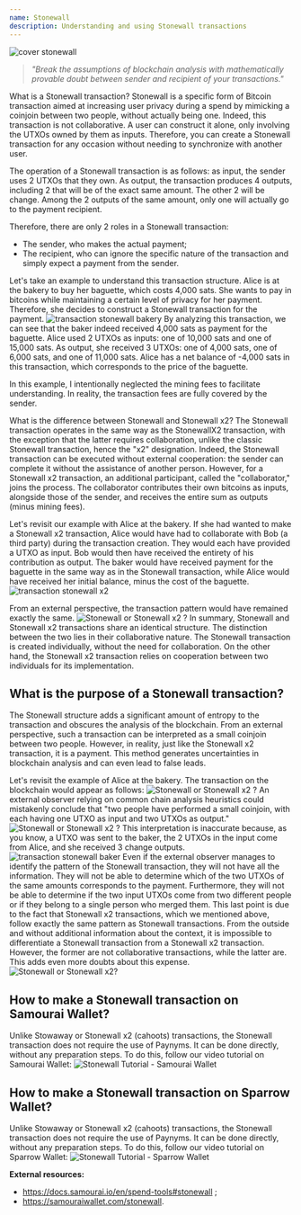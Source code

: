 ```yaml
---
name: Stonewall
description: Understanding and using Stonewall transactions
---
```

![cover stonewall](assets/cover.jpeg)

> *"Break the assumptions of blockchain analysis with mathematically provable doubt between sender and recipient of your transactions."*


What is a Stonewall transaction?
Stonewall is a specific form of Bitcoin transaction aimed at increasing user privacy during a spend by mimicking a coinjoin between two people, without actually being one. Indeed, this transaction is not collaborative. A user can construct it alone, only involving the UTXOs owned by them as inputs. Therefore, you can create a Stonewall transaction for any occasion without needing to synchronize with another user.

The operation of a Stonewall transaction is as follows: as input, the sender uses 2 UTXOs that they own. As output, the transaction produces 4 outputs, including 2 that will be of the exact same amount. The other 2 will be change. Among the 2 outputs of the same amount, only one will actually go to the payment recipient.

Therefore, there are only 2 roles in a Stonewall transaction:
- The sender, who makes the actual payment;
- The recipient, who can ignore the specific nature of the transaction and simply expect a payment from the sender.

Let's take an example to understand this transaction structure. Alice is at the bakery to buy her baguette, which costs 4,000 sats. She wants to pay in bitcoins while maintaining a certain level of privacy for her payment. Therefore, she decides to construct a Stonewall transaction for the payment.
![transaction stonewall bakery](assets/fr/1.png)
By analyzing this transaction, we can see that the baker indeed received 4,000 sats as payment for the baguette. Alice used 2 UTXOs as inputs: one of 10,000 sats and one of 15,000 sats. As output, she received 3 UTXOs: one of 4,000 sats, one of 6,000 sats, and one of 11,000 sats. Alice has a net balance of -4,000 sats in this transaction, which corresponds to the price of the baguette.

In this example, I intentionally neglected the mining fees to facilitate understanding. In reality, the transaction fees are fully covered by the sender.

What is the difference between Stonewall and Stonewall x2?
The Stonewall transaction operates in the same way as the StonewallX2 transaction, with the exception that the latter requires collaboration, unlike the classic Stonewall transaction, hence the "x2" designation. Indeed, the Stonewall transaction can be executed without external cooperation: the sender can complete it without the assistance of another person. However, for a Stonewall x2 transaction, an additional participant, called the "collaborator," joins the process. The collaborator contributes their own bitcoins as inputs, alongside those of the sender, and receives the entire sum as outputs (minus mining fees).

Let's revisit our example with Alice at the bakery. If she had wanted to make a Stonewall x2 transaction, Alice would have had to collaborate with Bob (a third party) during the transaction creation. They would each have provided a UTXO as input. Bob would then have received the entirety of his contribution as output. The baker would have received payment for the baguette in the same way as in the Stonewall transaction, while Alice would have received her initial balance, minus the cost of the baguette.
![transaction stonewall x2](assets/fr/2.png)

From an external perspective, the transaction pattern would have remained exactly the same.
![Stonewall or Stonewall x2 ?](assets/fr/3.png)
In summary, Stonewall and Stonewall x2 transactions share an identical structure. The distinction between the two lies in their collaborative nature. The Stonewall transaction is created individually, without the need for collaboration. On the other hand, the Stonewall x2 transaction relies on cooperation between two individuals for its implementation.

## What is the purpose of a Stonewall transaction?
The Stonewall structure adds a significant amount of entropy to the transaction and obscures the analysis of the blockchain. From an external perspective, such a transaction can be interpreted as a small coinjoin between two people. However, in reality, just like the Stonewall x2 transaction, it is a payment. This method generates uncertainties in blockchain analysis and can even lead to false leads.

Let's revisit the example of Alice at the bakery. The transaction on the blockchain would appear as follows:
![Stonewall or Stonewall x2 ?](assets/fr/4.png)
An external observer relying on common chain analysis heuristics could mistakenly conclude that "two people have performed a small coinjoin, with each having one UTXO as input and two UTXOs as output."
![Stonewall or Stonewall x2 ?](assets/fr/5.png)
This interpretation is inaccurate because, as you know, a UTXO was sent to the baker, the 2 UTXOs in the input come from Alice, and she received 3 change outputs.![transaction stonewall baker](assets/fr/1.png)
Even if the external observer manages to identify the pattern of the Stonewall transaction, they will not have all the information. They will not be able to determine which of the two UTXOs of the same amounts corresponds to the payment. Furthermore, they will not be able to determine if the two input UTXOs come from two different people or if they belong to a single person who merged them. This last point is due to the fact that Stonewall x2 transactions, which we mentioned above, follow exactly the same pattern as Stonewall transactions. From the outside and without additional information about the context, it is impossible to differentiate a Stonewall transaction from a Stonewall x2 transaction. However, the former are not collaborative transactions, while the latter are. This adds even more doubts about this expense.
![Stonewall or Stonewall x2?](assets/fr/3.png)
## How to make a Stonewall transaction on Samourai Wallet?
Unlike Stowaway or Stonewall x2 (cahoots) transactions, the Stonewall transaction does not require the use of Paynyms. It can be done directly, without any preparation steps. To do this, follow our video tutorial on Samourai Wallet: 
![Stonewall Tutorial - Samourai Wallet](https://youtu.be/mlRtZvWGuk0?si=e_lSKJLvybWUna1j)

## How to make a Stonewall transaction on Sparrow Wallet?
Unlike Stowaway or Stonewall x2 (cahoots) transactions, the Stonewall transaction does not require the use of Paynyms. It can be done directly, without any preparation steps. To do this, follow our video tutorial on Sparrow Wallet: 
![Stonewall Tutorial - Sparrow Wallet](https://youtu.be/su89ljkV_OI?si=1jNaSJGvECUYe6Or)


**External resources:**
- https://docs.samourai.io/en/spend-tools#stonewall ;
- https://samouraiwallet.com/stonewall.
